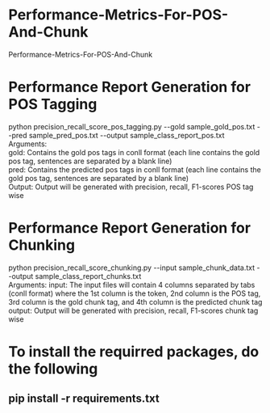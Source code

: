 # Performance-Metrics-For-POS-And-Chunk
Performance-Metrics-For-POS-And-Chunk
# Performance Report Generation for POS Tagging
python precision_recall_score_pos_tagging.py --gold sample_gold_pos.txt --pred sample_pred_pos.txt --output sample_class_report_pos.txt
<br>
Arguments:
<br>
gold: Contains the gold pos tags in conll format (each line contains the gold pos tag, sentences are separated by a blank line)
<br>
pred: Contains the predicted pos tags in conll format (each line contains the gold pos tag, sentences are separated by a blank line)
<br>
Output: Output will be generated with precision, recall, F1-scores POS tag wise

# Performance Report Generation for Chunking
python precision_recall_score_chunking.py --input sample_chunk_data.txt --output sample_class_report_chunks.txt
<br>
Arguments:
input: The input files will contain 4 columns separated by tabs (conll format) where the 1st column is the token, 2nd column is the POS tag, 3rd column is the gold chunk tag, and 4th column is the predicted chunk tag
<br>
output: Output will be generated with precision, recall, F1-scores chunk tag wise

# To install the requirred packages, do the following
## pip install -r requirements.txt

